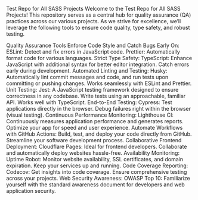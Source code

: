 Test Repo for All SASS Projects
Welcome to the Test Repo for All SASS Projects! This repository serves as a central hub for quality assurance (QA) practices across our various projects. As we strive for excellence, we’ll leverage the following tools to ensure code quality, type safety, and robust testing.

Quality Assurance Tools
Enforce Code Style and Catch Bugs Early On:
ESLint: Detect and fix errors in JavaScript code.
Prettier: Automatically format code for various languages.
Strict Type Safety:
TypeScript: Enhance JavaScript with additional syntax for better editor integration. Catch errors early during development.
Automated Linting and Testing:
Husky: Automatically lint commit messages and code, and run tests upon committing or pushing changes. Works seamlessly with ESLint and Prettier.
Unit Testing:
Jest: A JavaScript testing framework designed to ensure correctness in any codebase. Write tests using an approachable, familiar API. Works well with TypeScript.
End-to-End Testing:
Cypress: Test applications directly in the browser. Debug failures right within the browser (visual testing).
Continuous Performance Monitoring:
Lighthouse CI: Continuously measures application performance and generates reports. Optimize your app for speed and user experience.
Automate Workflows with GitHub Actions:
Build, test, and deploy your code directly from GitHub. Streamline your software development process.
Collaborative Frontend Deployment:
Cloudflare Pages: Ideal for frontend developers. Collaborate and automatically deploy websites hassle-free.
Availability Monitoring:
Uptime Robot: Monitor website availability, SSL certificates, and domain expiration. Keep your services up and running.
Code Coverage Reporting:
Codecov: Get insights into code coverage. Ensure comprehensive testing across your projects.
Web Security Awareness:
OWASP Top 10: Familiarize yourself with the standard awareness document for developers and web application security.